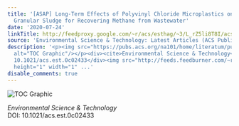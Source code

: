 ```yaml
---
title: '[ASAP] Long-Term Effects of Polyvinyl Chloride Microplastics on Anaerobic
  Granular Sludge for Recovering Methane from Wastewater'
date: '2020-07-24'
linkTitle: http://feedproxy.google.com/~r/acs/esthag/~3/L_rZ5li8T8I/acs.est.0c02433
source: 'Environmental Science & Technology: Latest Articles (ACS Publications)'
description: '<p><img src="https://pubs.acs.org/na101/home/literatum/publisher/achs/journals/content/esthag/0/esthag.ahead-of-print/acs.est.0c02433/20200724/images/medium/es0c02433_0006.gif"
  alt="TOC Graphic"/></p><div><cite>Environmental Science & Technology</cite></div><div>DOI:
  10.1021/acs.est.0c02433</div><img src="http://feeds.feedburner.com/~r/acs/esthag/~4/L_rZ5li8T8I"
  height="1" width="1" ...'
disable_comments: true
---
```

<p><img src="https://pubs.acs.org/na101/home/literatum/publisher/achs/journals/content/esthag/0/esthag.ahead-of-print/acs.est.0c02433/20200724/images/medium/es0c02433_0006.gif" alt="TOC Graphic"/></p><div><cite>Environmental Science & Technology</cite></div><div>DOI: 10.1021/acs.est.0c02433</div><img src="http://feeds.feedburner.com/~r/acs/esthag/~4/L_rZ5li8T8I" height="1" width="1" ...